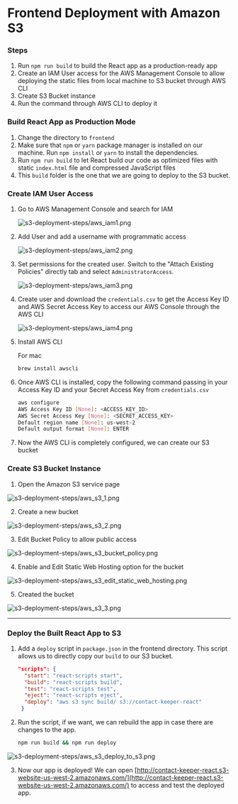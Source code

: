 # Frontend Deployment with Amazon S3

### Steps

1. Run `npm run build` to build the React app as a production-ready app
2. Create an IAM User access for the AWS Management Console to allow deploying the static files from local machine to S3 bucket through AWS CLI
3. Create S3 Bucket instance
4. Run the command through AWS CLI to deploy it

### Build React App as Production Mode

1. Change the directory to `frontend`
2. Make sure that `npm` or `yarn` package manager is installed on our machine. Run `npm install` or `yarn` to install the dependencies.
3. Run `npm run build` to let React build our code as optimized files with static `index.html` file and compressed JavaScript files
4. This `build` folder is the one that we are going to deploy to the S3 bucket.

### Create IAM User Access

1. Go to AWS Management Console and search for IAM

    ![s3-deployment-steps/aws_iam1.png](s3-deployment-steps/aws_iam1.png)

2. Add User and add a username with programmatic access

    ![s3-deployment-steps/aws_iam2.png](s3-deployment-steps/aws_iam2.png)

3. Set permissions for the created user. Switch to the "Attach Existing Policies" directly tab and select `AdministratorAccess`.

    ![s3-deployment-steps/aws_iam3.png](s3-deployment-steps/aws_iam3.png)

4. Create user and download the `credentials.csv` to get the Access Key ID and AWS Secret Access Key to access our AWS Console through the AWS CLI

    ![s3-deployment-steps/aws_iam4.png](s3-deployment-steps/aws_iam4.png)

5. Install AWS CLI

    For mac

    ```bash
    brew install awscli
    ```

6. Once AWS CLI is installed, copy the following command passing in your Access Key ID and your Secret Access Key from `credentials.csv`

    ```bash
    aws configure
    AWS Access Key ID [None]: <ACCESS_KEY_ID>
    AWS Secret Access Key [None]: <SECRET_ACCESS_KEY>
    Default region name [None]: us-west-2
    Default output format [None]: ENTER
    ```

7. Now the AWS CLI is completely configured, we can create our S3 bucket

### Create S3 Bucket Instance

1. Open the Amazon S3 service page

![s3-deployment-steps/aws_s3_1.png](s3-deployment-steps/aws_s3_1.png)

2. Create a new bucket

![s3-deployment-steps/aws_s3_2.png](s3-deployment-steps/aws_s3_2.png)

3. Edit Bucket Policy to allow public access

![s3-deployment-steps/aws_s3_bucket_policy.png](s3-deployment-steps/aws_s3_bucket_policy.png)

4. Enable and Edit Static Web Hosting option for the bucket

![s3-deployment-steps/aws_s3_edit_static_web_hosting.png](s3-deployment-steps/aws_s3_edit_static_web_hosting.png)

5. Created the bucket

![s3-deployment-steps/aws_s3_3.png](s3-deployment-steps/aws_s3_3.png)

---

### Deploy the Built React App to S3

1. Add a `deploy` script in `package.json` in the frontend directory. This script allows us to directly copy our `build` to our S3 bucket.

    ```json
    "scripts": {
      "start": "react-scripts start",
      "build": "react-scripts build",
      "test": "react-scripts test",
      "eject": "react-scripts eject",
      "deploy": "aws s3 sync build/ s3://contact-keeper-react"
     }
    ```

2. Run the script, if we want, we can rebuild the app in case there are changes to the app.

    ```bash
    npm run build && npm run deploy
    ```
![s3-deployment-steps/aws_s3_deploy_to_s3.png](s3-deployment-steps/aws_s3_deploy_to_s3.png)

3. Now our app is deployed! We can open [http://contact-keeper-react.s3-website-us-west-2.amazonaws.com/](http://contact-keeper-react.s3-website-us-west-2.amazonaws.com/) to access and test the deployed app.